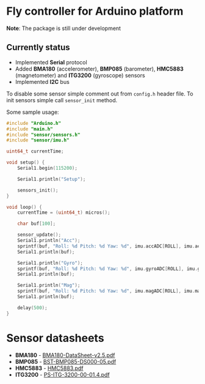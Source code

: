 # Fly controller for Arduino platform

**Note**: The package is still under development

## Currently status

* Implemented **Serial** protocol
* Added **BMA180** (accelerometer), **BMP085** (barometer), **HMC5883** (magnetometer) and **ITG3200** (gyroscope) sensors 
* Implemented **I2C** bus

To disable some sensor simple comment out from `config.h` header file. To init sensors simple call `sensor_init` method.

Some sample usage:

```c++
#include "Arduino.h"
#include "main.h"
#include "sensor/sensors.h"
#include "sensor/imu.h"

uint64_t currentTime;

void setup() {
    Serial1.begin(115200);

    Serial1.println("Setup");

    sensors_init();
}

void loop() {
    currentTime = (uint64_t) micros();

    char buf[100];

    sensor_update();
    Serial1.println("Acc");
    sprintf(buf, "Roll: %d Pitch: %d Yaw: %d", imu.accADC[ROLL], imu.accADC[PITCH], imu.accADC[YAW]);
    Serial1.println(buf);

    Serial1.println("Gyro");
    sprintf(buf, "Roll: %d Pitch: %d Yaw: %d", imu.gyroADC[ROLL], imu.gyroADC[PITCH], imu.gyroADC[YAW]);
    Serial1.println(buf);

    Serial1.println("Mag");
    sprintf(buf, "Roll: %d Pitch: %d Yaw: %d", imu.magADC[ROLL], imu.magADC[PITCH], imu.magADC[YAW]);
    Serial1.println(buf);

    delay(500);
}
```

# Sensor datasheets

* **BMA180** - [BMA180-DataSheet-v2.5.pdf](docs/sensor/BMA180-DataSheet-v2.5.pdf)
* **BMP085** - [BST-BMP085-DS000-05.pdf](docs/sensor/BST-BMP085-DS000-05.pdf)
* **HMC5883** - [HMC5883.pdf](docs/sensor/HMC5883.pdf)
* **ITG3200** - [PS-ITG-3200-00-01.4.pdf](docs/sensor/PS-ITG-3200-00-01.4.pdf)